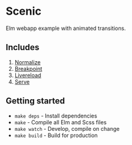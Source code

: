 # Scenic
Elm webapp example with animated transitions.

## Includes
1. [Normalize](https://necolas.github.io/normalize.css/)
2. [Breakpoint](http://breakpoint-sass.com)
3. [Livereload](https://github.com/napcs/node-livereload)
4. [Serve](https://github.com/zeit/serve/)

## Getting started

* `make deps` - Install dependencies
* `make` - Compile all Elm and Scss files
* `make watch` - Develop, compile on change
* `make build` - Build for production
